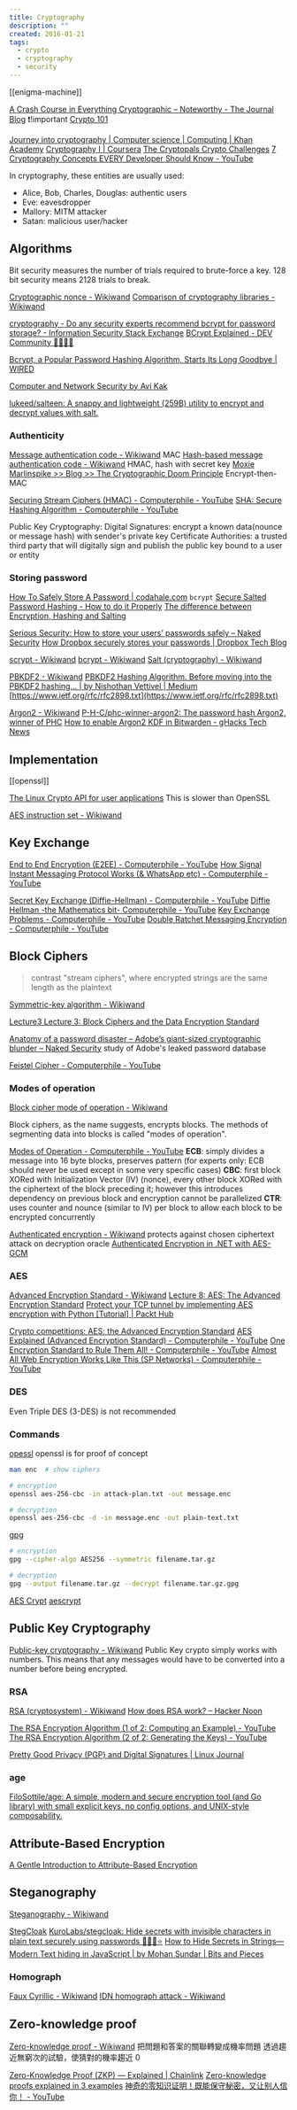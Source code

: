 ```yaml
---
title: Cryptography
description: ""
created: 2016-01-21
tags:
  - crypto
  - cryptography
  - security
---
```


[[enigma-machine]]

[A Crash Course in Everything Cryptographic – Noteworthy - The Journal Blog](https://blog.usejournal.com/a-crash-course-in-everything-cryptographic-50daa0fda482) ❗!important
[Crypto 101](https://www.crypto101.io/)

[Journey into cryptography | Computer science | Computing | Khan Academy](https://www.khanacademy.org/computing/computer-science/cryptography)
[Cryptography I | Coursera](https://www.coursera.org/learn/crypto)
[The Cryptopals Crypto Challenges](http://cryptopals.com/)
[7 Cryptography Concepts EVERY Developer Should Know - YouTube](https://www.youtube.com/watch?v=NuyzuNBFWxQ)

In cryptography, these entities are usually used:

- Alice, Bob, Charles, Douglas: authentic users
- Eve: eavesdropper
- Mallory: MITM attacker
- Satan: malicious user/hacker

## Algorithms

Bit security measures the number of trials required to brute-force a key. 128 bit security means 2128 trials to break.

[Cryptographic nonce - Wikiwand](http://www.wikiwand.com/en/Cryptographic_nonce)
[Comparison of cryptography libraries - Wikiwand](https://www.wikiwand.com/en/Comparison_of_cryptography_libraries)

[cryptography - Do any security experts recommend bcrypt for password storage? - Information Security Stack Exchange](http://security.stackexchange.com/questions/4781/do-any-security-experts-recommend-bcrypt-for-password-storage)
[BCrypt Explained - DEV Community 👩‍💻👨‍💻](https://dev.to/sylviapap/bcrypt-explained-4k5c)

[Bcrypt, a Popular Password Hashing Algorithm, Starts Its Long Goodbye | WIRED](https://www.wired.com/story/bcrypt-password-hashing-25-years/)

[Computer and Network Security by Avi Kak](https://engineering.purdue.edu/kak/compsec/)

[lukeed/salteen: A snappy and lightweight (259B) utility to encrypt and decrypt values with salt.](https://github.com/lukeed/salteen)

### Authenticity

[Message authentication code - Wikiwand](http://www.wikiwand.com/en/Message_authentication_code) MAC
[Hash-based message authentication code - Wikiwand](http://www.wikiwand.com/en/Hash-based_message_authentication_code) HMAC, hash with secret key
[Moxie Marlinspike >> Blog >> The Cryptographic Doom Principle](http://www.thoughtcrime.org/blog/the-cryptographic-doom-principle/) Encrypt-then-MAC

[Securing Stream Ciphers (HMAC) - Computerphile - YouTube](https://www.youtube.com/watch?v=wlSG3pEiQdc)
[SHA: Secure Hashing Algorithm - Computerphile - YouTube](https://www.youtube.com/watch?v=DMtFhACPnTY)

Public Key Cryptography:
Digital Signatures: encrypt a known data(nounce or message hash) with sender's private key
Certificate Authorities: a trusted third party that will digitally sign and publish the public key bound to a user or entity

### Storing password

[How To Safely Store A Password | codahale.com](https://codahale.com/how-to-safely-store-a-password/) `bcrypt`
[Secure Salted Password Hashing - How to do it Properly](https://crackstation.net/hashing-security.htm)
[The difference between Encryption, Hashing and Salting](https://www.thesslstore.com/blog/difference-encryption-hashing-salting/)

[Serious Security: How to store your users’ passwords safely – Naked Security](https://nakedsecurity.sophos.com/2013/11/20/serious-security-how-to-store-your-users-passwords-safely/)
[How Dropbox securely stores your passwords | Dropbox Tech Blog](https://blogs.dropbox.com/tech/2016/09/how-dropbox-securely-stores-your-passwords/)

[scrypt - Wikiwand](https://www.wikiwand.com/en/Scrypt)
[bcrypt - Wikiwand](https://www.wikiwand.com/en/Bcrypt)
[Salt (cryptography) - Wikiwand](<https://www.wikiwand.com/en/Salt_(cryptography)>)

[PBKDF2 - Wikiwand](https://www.wikiwand.com/en/PBKDF2)
[PBKDF2 Hashing Algorithm. Before moving into the PBKDF2 hashing… | by Nishothan Vettivel | Medium](https://nishothan-17.medium.com/pbkdf2-hashing-algorithm-841d5cc9178d)
[https://www.ietf.org/rfc/rfc2898.txt](https://www.ietf.org/rfc/rfc2898.txt)

[Argon2 - Wikiwand](https://www.wikiwand.com/en/Argon2)
[P-H-C/phc-winner-argon2: The password hash Argon2, winner of PHC](https://github.com/P-H-C/phc-winner-argon2)
[How to enable Argon2 KDF in Bitwarden - gHacks Tech News](https://www.ghacks.net/2023/02/15/bitwarden-password-manager-introduces-support-for-argon2-kdf-iterations/)

## Implementation

[[openssl]]

[The Linux Crypto API for user applications](https://blog.cloudflare.com/the-linux-crypto-api-for-user-applications/)
This is slower than OpenSSL

[AES instruction set - Wikiwand](https://www.wikiwand.com/en/AES_instruction_set)

## Key Exchange

[End to End Encryption (E2EE) - Computerphile - YouTube](https://www.youtube.com/watch?v=jkV1KEJGKRA)
[How Signal Instant Messaging Protocol Works (& WhatsApp etc) - Computerphile - YouTube](https://www.youtube.com/watch?v=DXv1boalsDI)

[Secret Key Exchange (Diffie-Hellman) - Computerphile - YouTube](https://www.youtube.com/watch?v=NmM9HA2MQGI)
[Diffie Hellman -the Mathematics bit- Computerphile - YouTube](https://www.youtube.com/watch?v=Yjrfm_oRO0w)
[Key Exchange Problems - Computerphile - YouTube](https://www.youtube.com/watch?v=vsXMMT2CqqE)
[Double Ratchet Messaging Encryption - Computerphile - YouTube](https://www.youtube.com/watch?v=9sO2qdTci-s)

## Block Ciphers

> contrast "stream ciphers", where encrypted strings are the same length as the plaintext

[Symmetric-key algorithm - Wikiwand](https://www.wikiwand.com/en/Symmetric-key_algorithm)

[Lecture3 Lecture 3: Block Ciphers and the Data Encryption Standard](https://engineering.purdue.edu/kak/compsec/NewLectures/Lecture3.pdf)

[Anatomy of a password disaster – Adobe’s giant-sized cryptographic blunder – Naked Security](https://nakedsecurity.sophos.com/2013/11/04/anatomy-of-a-password-disaster-adobes-giant-sized-cryptographic-blunder/) study of Adobe's leaked password database

[Feistel Cipher - Computerphile - YouTube](https://www.youtube.com/watch?v=FGhj3CGxl8I)

### Modes of operation

[Block cipher mode of operation - Wikiwand](https://www.wikiwand.com/en/Block_cipher_mode_of_operation)

Block ciphers, as the name suggests, encrypts blocks. The methods of segmenting data into blocks is called "modes of operation".

[Modes of Operation - Computerphile - YouTube](https://www.youtube.com/watch?v=Rk0NIQfEXBA)
**ECB**: simply divides a message into 16 byte blocks, preserves pattern (for experts only: ECB should never be used except in some very specific cases)
**CBC**: first block XORed with Initialization Vector (IV) (nonce), every other block XORed with the ciphertext of the block preceding it; however this introduces dependency on previous block and encryption cannot be parallelized
**CTR**: uses counter and nounce (similar to IV) per block to allow each block to be encrypted concurrently

[Authenticated encryption - Wikiwand](https://www.wikiwand.com/en/Authenticated_encryption) protects against chosen ciphertext attack on decryption oracle
[Authenticated Encryption in .NET with AES-GCM](https://www.scottbrady91.com/c-sharp/aes-gcm-dotnet)

### AES

[Advanced Encryption Standard - Wikiwand](https://www.wikiwand.com/en/Advanced_Encryption_Standard)
[Lecture 8: AES: The Advanced Encryption Standard](https://engineering.purdue.edu/kak/compsec/NewLectures/Lecture8.pdf)
[Protect your TCP tunnel by implementing AES encryption with Python [Tutorial] | Packt Hub](https://hub.packtpub.com/protect-tcp-tunnel-implementing-aes-encryption-with-python/)

[Crypto competitions: AES: the Advanced Encryption Standard](http://competitions.cr.yp.to/aes.html)
[AES Explained (Advanced Encryption Standard) - Computerphile - YouTube](https://www.youtube.com/watch?v=O4xNJsjtN6E)
[One Encryption Standard to Rule Them All! - Computerphile - YouTube](https://www.youtube.com/watch?v=VYech-c5Dic)
[Almost All Web Encryption Works Like This (SP Networks) - Computerphile - YouTube](https://www.youtube.com/watch?v=DLjzI5dX8jc)

### DES

Even Triple DES (3-DES) is not recommended

### Commands

[opessl](https://askubuntu.com/a/60713) openssl is for proof of concept

```sh
man enc  # show ciphers

# encryption
openssl aes-256-cbc -in attack-plan.txt -out message.enc

# decryption
openssl aes-256-cbc -d -in message.enc -out plain-text.txt
```

[gpg](https://askubuntu.com/a/449647)

```sh
# encryption
gpg --cipher-algo AES256 --symmetric filename.tar.gz

# decryption
gpg --output filename.tar.gz --decrypt filename.tar.gz.gpg
```

[AES Crypt](https://www.aescrypt.com/download/)
[aescrypt](https://askubuntu.com/a/60875)

## Public Key Cryptography

[Public-key cryptography - Wikiwand](http://www.wikiwand.com/en/Public-key_cryptography)
Public Key crypto simply works with numbers. This means that any messages would have to be converted into a number before being encrypted.

### RSA

[RSA (cryptosystem) - Wikiwand](<https://www.wikiwand.com/en/RSA_(cryptosystem)>)
[How does RSA work? – Hacker Noon](https://hackernoon.com/how-does-rsa-work-f44918df914b)

[The RSA Encryption Algorithm (1 of 2: Computing an Example) - YouTube](https://www.youtube.com/watch?v=4zahvcJ9glg)
[The RSA Encryption Algorithm (2 of 2: Generating the Keys) - YouTube](https://www.youtube.com/watch?v=oOcTVTpUsPQ)

[Pretty Good Privacy (PGP) and Digital Signatures | Linux Journal](https://www.linuxjournal.com/content/pretty-good-privacy-pgp-and-digital-signatures)

### age

[FiloSottile/age: A simple, modern and secure encryption tool (and Go library) with small explicit keys, no config options, and UNIX-style composability.](https://github.com/FiloSottile/age)

## Attribute-Based Encryption

[A Gentle Introduction to Attribute-Based Encryption](https://medium.com/@dbkats/a-gentle-introduction-to-attribute-based-encryption-edca31744ac6)

## Steganography

[Steganography - Wikiwand](https://www.wikiwand.com/en/Steganography)

[StegCloak](https://stegcloak.surge.sh/)
[KuroLabs/stegcloak: Hide secrets with invisible characters in plain text securely using passwords 🧙🏻‍♂️⭐](https://github.com/KuroLabs/stegcloak)
[How to Hide Secrets in Strings— Modern Text hiding in JavaScript | by Mohan Sundar | Bits and Pieces](https://blog.bitsrc.io/how-to-hide-secrets-in-strings-modern-text-hiding-in-javascript-613a9faa5787)

### Homograph

[Faux Cyrillic - Wikiwand](https://www.wikiwand.com/en/Faux_Cyrillic)
[IDN homograph attack - Wikiwand](https://www.wikiwand.com/en/IDN_homograph_attack)

## Zero-knowledge proof

[Zero-knowledge proof - Wikiwand](https://www.wikiwand.com/en/Zero-knowledge_proof)
把問題和答案的關聯轉變成機率問題
透過趨近無窮次的試驗，使猜對的機率趨近 0

[Zero-Knowledge Proof (ZKP) — Explained | Chainlink](https://blog.chain.link/what-is-a-zero-knowledge-proof-zkp/)
[Zero-knowledge proofs explained in 3 examples](https://www.circularise.com/blogs/zero-knowledge-proofs-explained-in-3-examples)
[神奇的零知识证明！既能保守秘密，又让别人信你！ - YouTube](https://www.youtube.com/watch?v=FuKEpOhiVPg)
